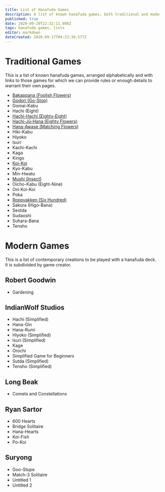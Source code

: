 ```yaml
---
title: List of Hanafuda Games
description: A list of known hanafuda games, both traditional and modern.
published: true
date: 2020-09-20T22:32:11.896Z
tags: hanafuda games, lists
editor: markdown
dateCreated: 2020-09-17T04:23:39.577Z
---
```


# Traditional Games
This is a list of known hanafuda games, arranged alphabetically and with links to those games for which we can provide rules or enough details to warrant their own pages.

- [Bakappana (Foolish Flowers)](/en/hanafuda/games/bakappana)
- [Godori (Go-Stop)](/en/hanafuda/games/go-stop)
- Gomai-Kabu
- Hachi (Eight)
- [Hachi-Hachi (Eighty-Eight)](/en/hanafuda/games/hachi-hachi)
- [Hachi-Jū-Hana (Eighty Flowers)](/en/hanafuda/games/hachi-juu-hana)
- [Hana-Awase (Matching Flowers)](/en/hanafuda/games/hana-awase)
- Hiki-Kabu
- Hiyoko
- Isuri
- Kachi-Kachi
- Kaga
- Kingo
- [Koi-Koi](/en/hanafuda/games/koi-koi)
- Kyo-Kabu
- Min-Hwatu
- [Mushi (Insect)](/en/hanafuda/games/mushi)
- Oicho-Kabu (Eight-Nine)
- Oni Koi-Koi
- Poka
- [Roppyakken (Six Hundred)](/en/hanafuda/games/roppyakken)
- Sakura (Higo-Bana)
- Seotda
- Sudaoshi
- Suhara-Bana
- Tensho

# Modern Games
This is a list of contemporary creations to be played with a hanafuda deck. It is subdivided by game creator.
## Robert Goodwin
- Gardening
## IndianWolf Studios
- Hachi (Simplified)
- Hana-Gin
- Hana-Rumi
- Hiyoko (Simplified)
- Isuri (Simplified)
- Kage
- Orochi
- Simplified Game for Beginners
- Sutda (Simplified)
- Tensho (Simplified)
## Long Beak
- Comets and Constellations
## Ryan Sartor
- 600 Hearts
- Bridge Solitaire
- Hana-Hearts
- Koi-Fish
- Po-Koi
## Suryong
- Goo-Stupe
- Match-3 Solitaire
- Untitled 1
- Untitled 2